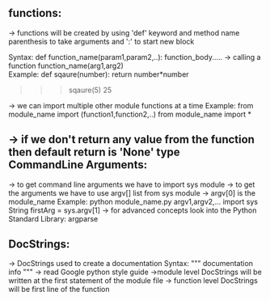 functions:
----------
-> functions will be created by using 'def' keyword and method name parenthesis to take arguments and ':' to start new block

Syntax: 
  def function_name(param1,param2,..):
       function_body.....
-> calling a function function_name(arg1,arg2)	   
Example: 
  def sqaure(number):
     return number*number
	
>>> sqaure(5)
25

-> we can import multiple other module functions at a time
Example: from module_name import (function1,function2,..) 
         from module_name import *

-> if we don't return any value from the function then default return is 'None' type		 
CommandLine Arguments:
----------------------
-> to get command line arguments we have to import sys module
-> to get the arguments we have to use argv[] list from sys module
-> argv[0] is the module_name
Example:
    python module_name.py argv1,argv2,...
    import sys
	String firstArg = sys.argv[1]
-> for advanced concepts look into the Python Standard Library: argparse

DocStrings:
-----------
-> DocStrings used to create a documentation
Syntax:
    """ documentation info """
-> read Google python style guide
->module level DocStrings will be written at the first statement of the module file
-> function level DocStrings will be first line of the function



